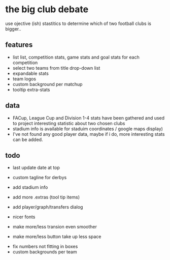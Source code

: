 
# the big club debate

use ojective (ish) stastitics to determine which of two football clubs is bigger..

## features

 - list list, competition stats, game stats and goal stats for each competition
 - select two teams from title drop-down list
 - expandable stats
 - team logos
 - custom background per matchup
 - tooltip extra-stats


## data

 - FACup, League Cup and Division 1-4 stats have been gathered and used to project interesting statistic about two chosen clubs
 - stadium info is available for staduim coordinates / google maps display)
 - I've not found any good player data, maybe if i do, more interesting stats can be added.


## todo

 - last update date at top
 - custom tagline for derbys
 
 - add stadium info
 - add more .extras (tool tip items)
 
 - add player/graph/transfers dialog
 - nicer fonts
 - make more/less transion even smoother
 - make more/less button take up less space

 * fix numbers not fitting in boxes
 * custom backgrounds per team
